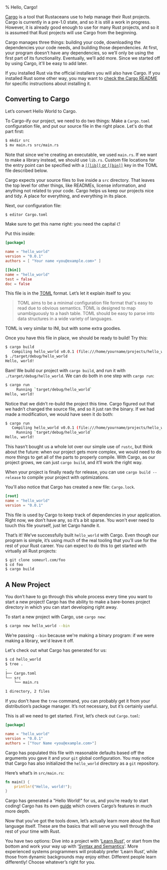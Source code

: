% Hello, Cargo!

[Cargo][cratesio] is a tool that Rustaceans use to help manage their Rust
projects. Cargo is currently in a pre-1.0 state, and so it is still a work in
progress. However, it is already good enough to use for many Rust projects, and
so it is assumed that Rust projects will use Cargo from the beginning.

[cratesio]: https://doc.crates.io

Cargo manages three things: building your code, downloading the dependencies
your code needs, and building those dependencies. At first, your
program doesn’t have any dependencies, so we’ll only be using the first part of
its functionality. Eventually, we’ll add more. Since we started off by using
Cargo, it'll be easy to add later.

If you installed Rust via the official installers you will also have Cargo. If
you installed Rust some other way, you may want to [check the Cargo
README][cargoreadme] for specific instructions about installing it.

[cargoreadme]: https://github.com/rust-lang/cargo#installing-cargo-from-nightlies

## Converting to Cargo

Let’s convert Hello World to Cargo.

To Cargo-ify our project, we need to do two things: Make a `Cargo.toml`
configuration file, and put our source file in the right place. Let's
do that part first:

```bash
$ mkdir src
$ mv main.rs src/main.rs
```

Note that since we're creating an executable, we used `main.rs`. If we
want to make a library instead, we should use `lib.rs`.
Custom file locations for the entry point can be specified
with a [`[[lib]]` or `[[bin]]`][crates-custom] key in the TOML file described below.

[crates-custom]: http://doc.crates.io/manifest.html#configuring-a-target

Cargo expects your source files to live inside a `src` directory. That leaves
the top level for other things, like READMEs, license information, and anything
not related to your code. Cargo helps us keep our projects nice and tidy. A
place for everything, and everything in its place.

Next, our configuration file:

```bash
$ editor Cargo.toml
```

Make sure to get this name right: you need the capital `C`!

Put this inside:

```toml
[package]

name = "hello_world"
version = "0.0.1"
authors = [ "Your name <you@example.com>" ]

[[bin]]
name = "hello_world"
test = false
doc = false
```

This file is in the [TOML][toml] format. Let’s let it explain itself to you:

> TOML aims to be a minimal configuration file format that's easy to read due
> to obvious semantics. TOML is designed to map unambiguously to a hash table.
> TOML should be easy to parse into data structures in a wide variety of
> languages.

TOML is very similar to INI, but with some extra goodies.

[toml]: https://github.com/toml-lang/toml

Once you have this file in place, we should be ready to build! Try this:

```bash
$ cargo build
   Compiling hello_world v0.0.1 (file:///home/yourname/projects/hello_world)
$ ./target/debug/hello_world
Hello, world!
```

Bam! We build our project with `cargo build`, and run it with
`./target/debug/hello_world`. We can do both in one step with `cargo run`:

```bash
$ cargo run
     Running `target/debug/hello_world`
Hello, world!
```

Notice that we didn’t re-build the project this time. Cargo figured out that
we hadn’t changed the source file, and so it just ran the binary. If we had
made a modification, we would have seen it do both:

```bash
$ cargo run
   Compiling hello_world v0.0.1 (file:///home/yourname/projects/hello_world)
     Running `target/debug/hello_world`
Hello, world!
```

This hasn’t bought us a whole lot over our simple use of `rustc`, but think
about the future: when our project gets more complex, we would need to do more
things to get all of the parts to properly compile. With Cargo, as our project
grows, we can just `cargo build`, and it’ll work the right way.

When your project is finally ready for release, you can use
`cargo build --release` to compile your project with optimizations.

You'll also notice that Cargo has created a new file: `Cargo.lock`.

```toml
[root]
name = "hello_world"
version = "0.0.1"
```

This file is used by Cargo to keep track of dependencies in your application.
Right now, we don’t have any, so it’s a bit sparse. You won't ever need
to touch this file yourself, just let Cargo handle it.

That’s it! We’ve successfully built `hello_world` with Cargo. Even though our
program is simple, it’s using much of the real tooling that you’ll use for the
rest of your Rust career. You can expect to do this to get started with
virtually all Rust projects:

```bash
$ git clone someurl.com/foo
$ cd foo
$ cargo build
```

## A New Project

You don’t have to go through this whole process every time you want to start a
new project! Cargo has the ability to make a bare-bones project directory in
which you can start developing right away.

To start a new project with Cargo, use `cargo new`:

```bash
$ cargo new hello_world --bin
```

We’re passing `--bin` because we're making a binary program: if we were making
a library, we'd leave it off.

Let's check out what Cargo has generated for us:

```bash
$ cd hello_world
$ tree .
.
├── Cargo.toml
└── src
    └── main.rs

1 directory, 2 files
```

If you don't have the `tree` command, you can probably get it from your
distribution’s package manager. It’s not necessary, but it’s certainly useful.

This is all we need to get started. First, let’s check out `Cargo.toml`:

```toml
[package]

name = "hello_world"
version = "0.0.1"
authors = ["Your Name <you@example.com>"]
```

Cargo has populated this file with reasonable defaults based off the arguments
you gave it and your `git` global configuration. You may notice that Cargo has
also initialized the `hello_world` directory as a `git` repository.

Here’s what’s in `src/main.rs`:

```rust
fn main() {
    println!("Hello, world!");
}
```

Cargo has generated a "Hello World!" for us, and you’re ready to start coding! Cargo
has its own [guide][guide] which covers Cargo’s features in much more depth.

[guide]: http://doc.crates.io/guide.html

Now that you’ve got the tools down, let’s actually learn more about the Rust
language itself. These are the basics that will serve you well through the rest
of your time with Rust.

You have two options: Dive into a project with ‘[Learn Rust][learnrust]’, or
start from the bottom and work your way up with ‘[Syntax and
Semantics][syntax]’. More experienced systems programmers will probably prefer
‘Learn Rust’, while those from dynamic backgrounds may enjoy either. Different
people learn differently! Choose whatever’s right for you.

[learnrust]: learn-rust.html
[syntax]: syntax-and-semantics.html
